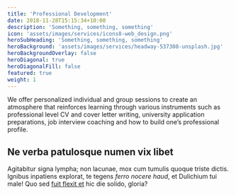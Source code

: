 ```yaml
---
title: 'Professional Development'
date: 2018-11-28T15:15:34+10:00
description: 'Something, something, something'
icon: 'assets/images/services/icons8-web_design.png'
heroSubHeading: 'Something, something, something'
heroBackground: 'assets/images/services/headway-537308-unsplash.jpg'
heroBackgroundOverlay: false
heroDiagonal: true
heroDiagonalFill: false
featured: true
weight: 1
---
```


We offer personalized individual and group sessions to create an atmosphere that reinforces learning through various instruments such as professional level CV and cover letter writing, university application preparations, job interview coaching and how to build one’s professional profile. 

## Ne verba patulosque numen vix libet

Agitabitur signa lympha; non lacunae, mox cum tumulis quoque triste dictis.
Ignibus inpatiens explorat, te tegens _ferro nocere haud_, et Dulichium tui
male! Quo sed [fuit flexit et](#vexant-achivi) hic die solido, gloria?